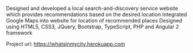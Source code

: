 Designed and developed a local search-and-discovery service website which provides recommendations based on the desired location
Integrated Google Maps into website for location of recommended places
Designed using HTML5, CSS3, JQuery, Bootstrap, TypeScript, PHP and Angular 2 framework

Project url: https://whatsinmycity.herokuapp.com

